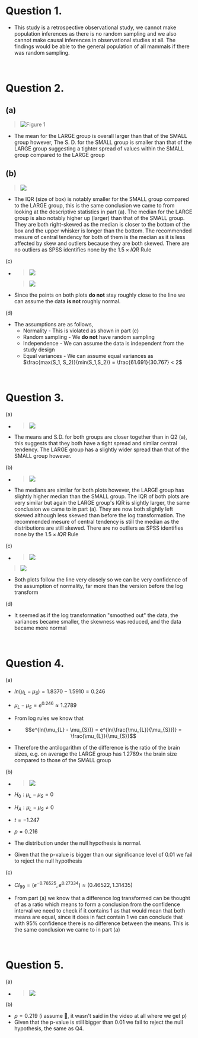 # Question 1.

- This study is a retrospective observational study, we cannot make population inferences as there is no random sampling and we also cannot make causal inferences in observational studies at all. The findings would be able to the general population of all mammals if there was random sampling.

<div style="page-break-after: always; visibility: hidden">\pagebreak</div>

# Question 2.

(a)
- 
  >![Figure 1](https://lh7-rt.googleusercontent.com/docsz/AD_4nXeXaY9iO05TcHHuAuw6f8vA7fyJcGpJHmsN3zHcJL_P5IRVOqh8MPjeTGuPKQDlEbolobedPNL-pAlnjmE-cdGfq1LCuAWu2qaZpR0ywJvLRu_CWA4N7Oy9cEitUAA80QqI5C-P?key=_VwyLlKMddU95SYPlK_KuEQP)
- 
  The mean for the LARGE group is overall larger than that of the SMALL group however, The S. D. for the SMALL group is smaller than that of the LARGE group suggesting a tighter spread of values within the SMALL group compared to the LARGE group

(b)
- 
  >![](https://lh7-rt.googleusercontent.com/docsz/AD_4nXc5koUJO8h1hIXlbU1SYgOnaV2JN2RsRT7PW9u5rVG3Do219owCRexhEQEcl_NoAQVZQ8aVlHLMDA0Pk8G9JXA6WHbirbI7e5sG6ChEI9IEfKGoMftx7e3Xdw41puR_-CFoesnH?key=_VwyLlKMddU95SYPlK_KuEQP)
- 
  The IQR (size of box) is notably smaller for the SMALL group compared to the LARGE group, this is the same conclusion we came to from looking at the descriptive statistics in part (a). The median for the LARGE group is also notably higher up (larger) than that of the SMALL group. They are both right-skewed as the median is closer to the bottom of the box and the upper whisker is longer than the bottom. The recommended mesure of central tendency for both of them is the median as it is less affected by skew and outliers because they are both skewed. There are no outliers as SPSS identifies none by the $1.5 \times IQR$ Rule

(c)

- 
  > ![](https://lh7-rt.googleusercontent.com/docsz/AD_4nXeabRtayXyuKOR4nQ6sVaqIqqab-LXEUUszT70Ip_Gx5a-D1Rw8ej2aQ3MAcyZuHXox1Q6ELQvV98KOMmMtOZgbyJ4SEZ4QxY6Ru1K_IbPgWXYJ0lonU1f0_BZ-X_Yuzgf6GKu12g?key=_VwyLlKMddU95SYPlK_KuEQP)
  
  > ![](https://lh7-rt.googleusercontent.com/docsz/AD_4nXct7TfaRbUsW6ZggL4AZQiZBSOeheUcYsTDZ8J-pI7ciAQuSFzsNr87pPridYMN83YMv56oi2gWt3qeWgSIMhC2lqYbhgj0DxIeVpFFTvssiDDqUg3FvglLzv7ecMdYxGmi1O8PHQ?key=_VwyLlKMddU95SYPlK_KuEQP)
  
- Since the points on both plots __do not__ stay roughly close to the line we can assume the data __is not__ roughly normal.

(d)

- The assumptions are as follows, 
	- Normality - This is violated as shown in part (c)
	- Random sampling - We __do not__ have random sampling
	- Independence - We can assume the data is independent from the study design
	- Equal variances - We can assume equal variances as $\frac{max(S_1, S_2)}{min(S_1,S_2)} = \frac{61.691}{30.767} < 2$


<div style="page-break-after: always; visibility: hidden">\pagebreak</div>

# Question 3. 

(a)

- 
  > ![](https://lh7-rt.googleusercontent.com/docsz/AD_4nXc4942c9L-jxjPtfD1mG36CJ-sUJhfzgG9G2MQo8CfBNvKoxmP4PwnC7r77ITOe9HClzTo-HrMPrp-qsx6efv2Grg1vCb6RinuwRgoBzfjbI9osjWOG6AMNFrYhJCv1fDyN4kKvGA?key=_VwyLlKMddU95SYPlK_KuEQP)

- The means and S.D. for both groups are closer together than in Q2 (a), this suggests that they both have a tight spread and similar central tendency. The LARGE group has a slightly wider spread than that of the SMALL group however.

(b)

- 
  > ![](https://lh7-rt.googleusercontent.com/docsz/AD_4nXdlTo6Z-WQ8EhIYnjt0kvWzOoPO2w1M3On33SQXVnOy79ZaVRBWZMb2an-NWsAvwIsESzOBErzOzcfsgzKorX_JpT-hIs5E1S548SdZus2ewIXQjx7ow5HQsly4Q-wvjXUO-NfU9Q?key=_VwyLlKMddU95SYPlK_KuEQP)

- The medians are similar for both plots however, the LARGE group has slightly higher median than the SMALL group. The IQR of both plots are very similar but again the LARGE group's IQR is slightly larger, the same conclusion we came to in part (a). They are now both slightly left skewed although less skewed than before the log transformation.  The recommended mesure of central tendency is still the median as the distributions are still skewed. There are no outliers as SPSS identifies none by the $1.5 \times IQR$ Rule

(c)

- 
  > ![](https://lh7-rt.googleusercontent.com/docsz/AD_4nXeFs56vlne0D_e3tm79Gysn_fmHQ3VG73oWdTAxN21l6nnmaFqSEc8I6poEMJGtWsOld2MQjLAiDlbM4WdX1pR25dkGk7SFQXP5D42s11kBhRReE2IL4EUuEM2vJ5PkOXE8ZIku?key=_VwyLlKMddU95SYPlK_KuEQP)

> ![](https://lh7-rt.googleusercontent.com/docsz/AD_4nXc5fi92UVhsVk6CTRPHRXQUdDLoiyLQiVc5mZqq49w3eyC7c7KYNFzCpJPcVE9t6fIq4iJAi15Wd-lJxSyo3a_xH_7bxFxTJT9ju2BHV4G-258-Sabbqi5Vbx_s9LRyqqXAICVd?key=_VwyLlKMddU95SYPlK_KuEQP)

- Both plots follow the line very closely so we can be very confidence of the assumption of normality, far more than the version before the log transform

(d)

- It seemed as if the log transformation "smoothed out" the data, the variances became smaller, the skewness was reduced, and the data became more normal

<div style="page-break-after: always; visibility: hidden">\pagebreak</div>


# Question 4. 

(a)
- $ln(\mu_{L} - \mu_{S}) = 1.8370 - 1.5910 = 0.246$
- $\mu_{L} - \mu_{S} = e^{0.246} \approx 1.2789$

- From log rules we know that 
- $$e^{ln(\mu_{L} - \mu_{S})} = e^{ln(\frac{\mu_{L}}{\mu_{S}})} = \frac{\mu_{L}}{\mu_{S}}$$
- Therefore the antilogarithm of the difference is the ratio of the brain sizes, e.g. on average the LARGE group has $1.2789\times$ the brain size compared to those of the SMALL group


(b)

- 
  > ![](https://lh7-rt.googleusercontent.com/docsz/AD_4nXfIt8NyPLpHrva4bB5xP-ESYneFlu-BDMeolaeGA8d3DHZzA6gCcLI0_m1h-W4VwWaM_bbTGwZDxhPZ8pwDEP7tWz0XHZdh8h457Lvl5aG5vQXJAYn8nkjUkzG6GHNaupg8JGuroA?key=_VwyLlKMddU95SYPlK_KuEQP)

- $H_0 : \mu_L  - \mu_S = 0$
- $H_A : \mu_L - \mu_S\neq 0$
- $t = -1.247$
- $p = 0.216$
- The distribution under the null hypothesis is normal. 
- Given that the p-value is bigger than our significance level of $0.01$ we fail to reject the null hypothesis

(c)

- $CI_{99} = (e^{-0.76525}, e^{0.27334}) \approx (0.46522, 1.31435)$

- From part (a) we know that a difference log transformed can be thought of as a ratio which means to form a conclusion from the confidence interval we need to check if it contains $1$ as that would mean that both means are equal, since it does in fact contain $1$ we can conclude that with $95\%$ confidence there is no difference between the means. This is the same conclusion we came to in part (a)

<div style="page-break-after: always; visibility: hidden">\pagebreak</div>

# Question 5.

(a)

- 
  > ![](https://lh7-rt.googleusercontent.com/docsz/AD_4nXegkyRvAH1WhpGpX1Lz0dm7taKi0L24yhUAbCHXq2fLiin-Ksqifq28vtaDeMJZDcWHwR64jKP7Ak0Q5odA0BirbXhTSmtHOS296Z-1Is6bX8VqhyQvPy9_alPxP6LQQCuYLIFPEQ?key=_VwyLlKMddU95SYPlK_KuEQP)

(b)

- $p = 0.219$ (i assume 🤷, it wasn't said in the video at all where we get p)
- Given that the p-value is still bigger than $0.01$ we fail to reject the null hypothesis, the same as Q4.